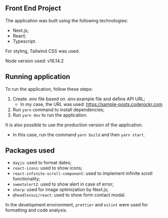 ## Front End Project
The application was built using the following technologies:
- Next.js;
- React;
- Typescript.

For styling, Tailwind CSS was used.

Node version used: v16.14.2

## Running application
To run the application, follow these steps:

1. Create .env file based on .env.example file and define API URL;
    - In my case, the URL was used: https://sample-posts.coderockr.com
2. Run `yarn` command to install dependencies;
3. Run `yarn dev` to run the application.

It is also possible to use the production version of the application. 
- In this case, run the command `yarn build` and then `yarn start`.

## Packages used
- `dayjs`: used to format dates;
- `react-icons`: used to show icons;
- `react-infinite-scroll-component`: used to implement infinite scroll functionality;
- `sweetalert2`: used to show alert in case of error;
- `sharp`: used for image optimization by Next.js;
- `@headlessui/react`: used to show form contact modal.

In the development environment, `prettier` and `eslint` were used for formatting and code analysis.